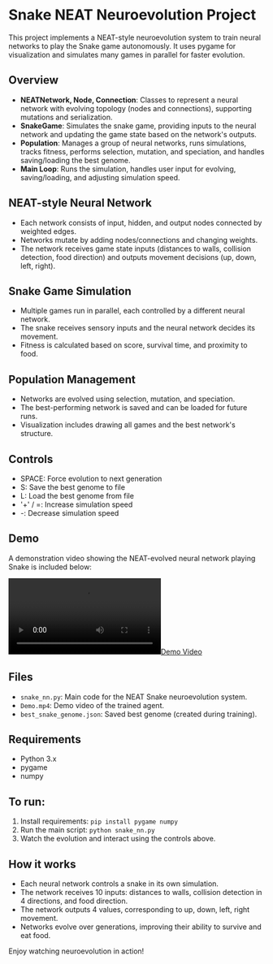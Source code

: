 Snake NEAT Neuroevolution Project
=================================

This project implements a NEAT-style neuroevolution system to train neural networks to play the Snake game autonomously. It uses pygame for visualization and simulates many games in parallel for faster evolution.

Overview
--------
- **NEATNetwork, Node, Connection**: Classes to represent a neural network with evolving topology (nodes and connections), supporting mutations and serialization.
- **SnakeGame**: Simulates the snake game, providing inputs to the neural network and updating the game state based on the network's outputs.
- **Population**: Manages a group of neural networks, runs simulations, tracks fitness, performs selection, mutation, and speciation, and handles saving/loading the best genome.
- **Main Loop**: Runs the simulation, handles user input for evolving, saving/loading, and adjusting simulation speed.

NEAT-style Neural Network
-------------------------
- Each network consists of input, hidden, and output nodes connected by weighted edges.
- Networks mutate by adding nodes/connections and changing weights.
- The network receives game state inputs (distances to walls, collision detection, food direction) and outputs movement decisions (up, down, left, right).

Snake Game Simulation
---------------------
- Multiple games run in parallel, each controlled by a different neural network.
- The snake receives sensory inputs and the neural network decides its movement.
- Fitness is calculated based on score, survival time, and proximity to food.

Population Management
---------------------
- Networks are evolved using selection, mutation, and speciation.
- The best-performing network is saved and can be loaded for future runs.
- Visualization includes drawing all games and the best network's structure.

Controls
--------
- SPACE: Force evolution to next generation
- S: Save the best genome to file
- L: Load the best genome from file
- '+' / =: Increase simulation speed
- -: Decrease simulation speed

Demo
----
A demonstration video showing the NEAT-evolved neural network playing Snake is included below:

[![Demo Video](Demo.mp4)](Demo.mp4)

Files
-----
- `snake_nn.py`: Main code for the NEAT Snake neuroevolution system.
- `Demo.mp4`: Demo video of the trained agent.
- `best_snake_genome.json`: Saved best genome (created during training).

Requirements
------------
- Python 3.x
- pygame
- numpy

To run:
-------
1. Install requirements: `pip install pygame numpy`
2. Run the main script: `python snake_nn.py`
3. Watch the evolution and interact using the controls above.

How it works
------------
- Each neural network controls a snake in its own simulation.
- The network receives 10 inputs: distances to walls, collision detection in 4 directions, and food direction.
- The network outputs 4 values, corresponding to up, down, left, right movement.
- Networks evolve over generations, improving their ability to survive and eat food.

Enjoy watching neuroevolution in action!
